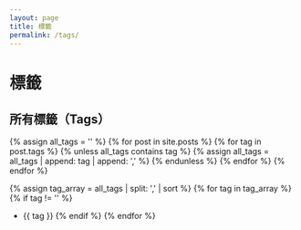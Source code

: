 ```yaml
---
layout: page
title: 標籤
permalink: /tags/
---
```


# 標籤

## 所有標籤（Tags）

{% assign all_tags = '' %}
{% for post in site.posts %}
  {% for tag in post.tags %}
    {% unless all_tags contains tag %}
      {% assign all_tags = all_tags | append: tag | append: ',' %}
    {% endunless %}
  {% endfor %}
{% endfor %}

{% assign tag_array = all_tags | split: ',' | sort %}
{% for tag in tag_array %}
  {% if tag != '' %}
* {{ tag }}
  {% endif %}
{% endfor %} 
